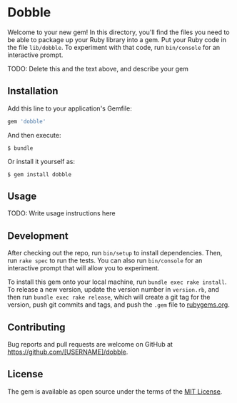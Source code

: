 # Dobble

Welcome to your new gem! In this directory, you'll find the files you need to be able to package up your Ruby library into a gem. Put your Ruby code in the file `lib/dobble`. To experiment with that code, run `bin/console` for an interactive prompt.

TODO: Delete this and the text above, and describe your gem

## Installation

Add this line to your application's Gemfile:

```ruby
gem 'dobble'
```

And then execute:

    $ bundle

Or install it yourself as:

    $ gem install dobble

## Usage

TODO: Write usage instructions here

## Development

After checking out the repo, run `bin/setup` to install dependencies. Then, run `rake spec` to run the tests. You can also run `bin/console` for an interactive prompt that will allow you to experiment.

To install this gem onto your local machine, run `bundle exec rake install`. To release a new version, update the version number in `version.rb`, and then run `bundle exec rake release`, which will create a git tag for the version, push git commits and tags, and push the `.gem` file to [rubygems.org](https://rubygems.org).

## Contributing

Bug reports and pull requests are welcome on GitHub at https://github.com/[USERNAME]/dobble.

## License

The gem is available as open source under the terms of the [MIT License](http://opensource.org/licenses/MIT).
